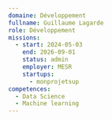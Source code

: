 ```yaml
---
domaine: Développement
fullname: Guillaume Lagarde
role: Développement
missions:
  - start: 2024-05-03
    end: 2026-09-01
    status: admin
    employer: MESR
    startups:
      - monprojetsup
competences:
  - Data Science
  - Machine learning
---
```

